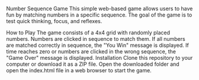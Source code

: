 
Number Sequence Game
  This simple web-based game allows users to have fun by matching numbers in a specific sequence. The goal of the game is to test quick thinking, focus, and reflexes.

How to Play
  The game consists of a 4x4 grid with randomly placed numbers.
  Numbers are clicked in sequence to match them.
  If all numbers are matched correctly in sequence, the "You Win" message is displayed.
  If time reaches zero or numbers are clicked in the wrong sequence, the "Game Over" message is displayed.
Installation
  Clone this repository to your computer or download it as a ZIP file.
  Open the downloaded folder and open the index.html file in a web browser to start the game.
